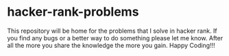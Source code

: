 # hacker-rank-problems
This repository will be home for the problems that I solve in hacker rank. If you find any bugs or a better way to do something please let me know. After all the more you share the knowledge the more you gain. Happy Coding!!!
